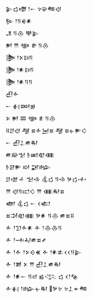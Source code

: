 <div class='block'>
<div class='line'>𒉌𒌓𒈩 𒁹𒀸 𒆳𒄩𒍣𒋼</div>
<div class='line'>𒌉 𒁹𒀀𒄯𒀭</div>
<div class='line'>𒂗 𒀀𒊮 𒋧𒉌</div>
<div class='line'>𒂍 𒐈 𒀲 𒑒 𒀀𒊮</div>
<div class='line'>𒋦 𒁹𒉽𒅀</div>
<div class='line'>𒋦 𒁹𒀭𒅀</div>
<div class='line'>𒋦 𒁹𒀭𒀀𒀀</div>
<div class='line'>𒌷𒅆</div>
<div class='line'>𒀸 𒈬𒇷𒂊</div>
<div class='line'>𒉽 𒂍 𒐍 𒀲 𒑑 𒀀𒊮</div>
<div class='line'>𒍝𒆪𒋼 𒆷 𒊺𒅆𒅁𒊺 𒆷 𒊺𒉡𒊓𒄭</div>
<div class='line'>𒀸 𒌷𒁇𒌑𒊑</div>
<div class='line'>𒌑𒄫𒈠 𒊩𒀜𒊏𒈪</div>
<div class='line'>𒊩𒌆𒊓 𒊭 𒂼𒈗</div>
<div class='line'>𒆪𒌝 𒈦 𒈠𒈾 𒆬𒌓 𒀀𒈾 𒃻𒌓𒋾</div>
<div class='line'>𒐈 𒋼𒀀𒀊𒄭 𒐈 𒈪𒊑𒊺</div>
<div class='line'>𒅥 𒆬𒌓 𒀸 𒌋𒅗</div>
<div class='line'>𒊺𒋫𒊏𒈪 𒃻𒀭 𒀀𒊮 𒌑𒊺𒍝</div>
<div class='line'>𒅆 𒁹𒋛𒅆𒀭 𒅆 𒁹𒁲𒁲𒀀</div>
<div class='line'>𒅆 𒁹𒁄𒄷𒌑𒊺𒍦</div>
<div class='line'>𒅆 𒁹𒅆 𒁹𒉽𒄰𒌍 𒅆 𒁹𒀭𒉺𒌋𒌋𒀀𒉌</div>
<div class='line'>𒅆 𒁹𒋢 𒉽 𒐈 𒌷𒁇𒌑𒊑</div>
<div class='line'>𒅆 𒁹𒀭𒀸 𒀀𒁀 𒌗𒋞 𒌓 𒌋𒁹𒆚</div>
<div class='line'>𒅆𒈬 𒁹𒈗𒉡𒊑 𒃻𒆳 𒆳𒁇𒄬𒍣</div>
</div>